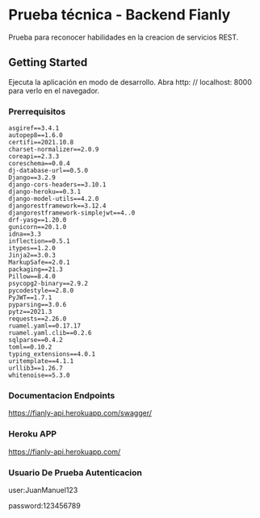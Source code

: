 # Prueba técnica - Backend Fianly

Prueba para reconocer habilidades en la creacion de servicios REST.

## Getting Started

Ejecuta la aplicación en modo de desarrollo.
Abra http: // localhost: 8000 para verlo en el navegador.

### Prerrequisitos

```
asgiref==3.4.1
autopep8==1.6.0
certifi==2021.10.8
charset-normalizer==2.0.9
coreapi==2.3.3
coreschema==0.0.4
dj-database-url==0.5.0
Django==3.2.9
django-cors-headers==3.10.1
django-heroku==0.3.1
django-model-utils==4.2.0
djangorestframework==3.12.4
djangorestframework-simplejwt==4..0
drf-yasg==1.20.0
gunicorn==20.1.0
idna==3.3
inflection==0.5.1
itypes==1.2.0
Jinja2==3.0.3
MarkupSafe==2.0.1
packaging==21.3
Pillow==8.4.0
psycopg2-binary==2.9.2
pycodestyle==2.8.0
PyJWT==1.7.1
pyparsing==3.0.6
pytz==2021.3
requests==2.26.0
ruamel.yaml==0.17.17
ruamel.yaml.clib==0.2.6
sqlparse==0.4.2
toml==0.10.2
typing_extensions==4.0.1
uritemplate==4.1.1
urllib3==1.26.7
whitenoise==5.3.0

```

### Documentacion Endpoints

https://fianly-api.herokuapp.com/swagger/

### Heroku APP

https://fianly-api.herokuapp.com/

### Usuario De Prueba Autenticacion
user:JuanManuel123

password:123456789


